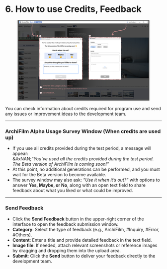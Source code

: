 # 6. How to use Credits, Feedback

<figure><img src="../../.gitbook/assets/(6).jpg" alt=""><figcaption></figcaption></figure>

You can check information about credits required for program use and send any issues or improvement ideas to the development team.

***

### ArchiFilm Alpha Usage Survey Window (When credits are used up)

* If you use all credits provided during the test period, a message will appear:\
  &#xNAN;_“You’ve used all the credits provided during the test period. The Beta version of ArchiFilm is coming soon!”_
* At this point, no additional generations can be performed, and you must wait for the Beta version to become available.
* The survey window may also ask: _“Use it when it’s out?”_ with options to answer **Yes, Maybe, or No**, along with an open text field to share feedback about what you liked or what could be improved.

***

### Send Feedback

* Click the **Send Feedback** button in the upper-right corner of the interface to open the feedback submission window.
* **Category**: Select the type of feedback (e.g., ArchiFilm, #Inquiry, #Error, #Others).
* **Content**: Enter a title and provide detailed feedback in the text field.
* **Image file**: If needed, attach relevant screenshots or reference images by dragging and dropping them into the upload area.
* **Submit**: Click the **Send** button to deliver your feedback directly to the development team.
